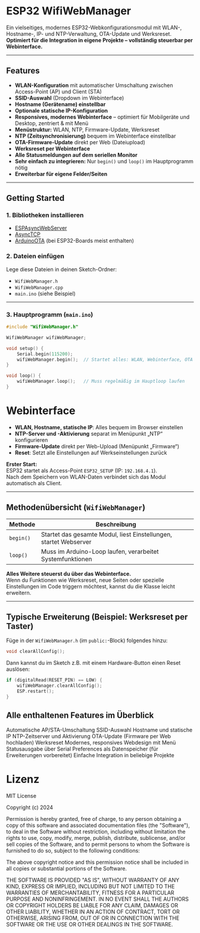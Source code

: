 # ESP32 WifiWebManager

Ein vielseitiges, modernes ESP32-Webkonfigurationsmodul mit WLAN-, Hostname-, IP- und NTP-Verwaltung, OTA-Update und Werksreset.  
**Optimiert für die Integration in eigene Projekte – vollständig steuerbar per Webinterface.**

---

## Features

- **WLAN-Konfiguration** mit automatischer Umschaltung zwischen Access-Point (AP) und Client (STA)
- **SSID-Auswahl** (Dropdown im Webinterface)
- **Hostname (Gerätename) einstellbar**
- **Optionale statische IP-Konfiguration**
- **Responsives, modernes Webinterface** – optimiert für Mobilgeräte und Desktop, zentriert & mit Menü
- **Menüstruktur:** WLAN, NTP, Firmware-Update, Werksreset
- **NTP (Zeitsynchronisierung)** bequem im Webinterface einstellbar
- **OTA-Firmware-Update** direkt per Web (Dateiupload)
- **Werksreset per Webinterface**
- **Alle Statusmeldungen auf dem seriellen Monitor**
- **Sehr einfach zu integrieren:** Nur `begin()` und `loop()` im Hauptprogramm nötig
- **Erweiterbar für eigene Felder/Seiten**

---

## Getting Started

### 1. **Bibliotheken installieren**

- [ESPAsyncWebServer](https://github.com/me-no-dev/ESPAsyncWebServer)
- [AsyncTCP](https://github.com/me-no-dev/AsyncTCP)
- [ArduinoOTA](https://github.com/esp8266/Arduino/tree/master/libraries/ArduinoOTA) (bei ESP32-Boards meist enthalten)

### 2. **Dateien einfügen**

Lege diese Dateien in deinen Sketch-Ordner:

- `WifiWebManager.h`
- `WifiWebManager.cpp`
- `main.ino` (siehe Beispiel)

---

### 3. **Hauptprogramm (`main.ino`)**

```cpp
#include "WifiWebManager.h"

WifiWebManager wifiWebManager;

void setup() {
    Serial.begin(115200);
    wifiWebManager.begin();  // Startet alles: WLAN, Webinterface, OTA etc.
}

void loop() {
    wifiWebManager.loop();   // Muss regelmäßig im Hauptloop laufen
}
```

# Webinterface

- **WLAN, Hostname, statische IP**: Alles bequem im Browser einstellen  
- **NTP-Server und -Aktivierung** separat im Menüpunkt „NTP“ konfigurieren  
- **Firmware-Update** direkt per Web-Upload (Menüpunkt „Firmware“)  
- **Reset**: Setzt alle Einstellungen auf Werkseinstellungen zurück

**Erster Start:**  
ESP32 startet als Access-Point `ESP32_SETUP` (IP: `192.168.4.1`).  
Nach dem Speichern von WLAN-Daten verbindet sich das Modul automatisch als Client.

---

## Methodenübersicht (`WifiWebManager`)

| Methode    | Beschreibung                                                |
|------------|-------------------------------------------------------------|
| `begin()`  | Startet das gesamte Modul, liest Einstellungen, startet Webserver  |
| `loop()`   | Muss im Arduino-Loop laufen, verarbeitet Systemfunktionen   |

**Alles Weitere steuerst du über das Webinterface.**  
Wenn du Funktionen wie Werksreset, neue Seiten oder spezielle Einstellungen im Code triggern möchtest, kannst du die Klasse leicht erweitern.

---

## Typische Erweiterung (Beispiel: Werksreset per Taster)

Füge in der `WifiWebManager.h` (im `public:`-Block) folgendes hinzu:

```cpp
void clearAllConfig();
```

Dann kannst du im Sketch z.B. mit einem Hardware-Button einen Reset auslösen:

```cpp
if (digitalRead(RESET_PIN) == LOW) {
    wifiWebManager.clearAllConfig();
    ESP.restart();
}
```


## Alle enthaltenen Features im Überblick

Automatische AP/STA-Umschaltung
SSID-Auswahl
Hostname und statische IP
NTP-Zeitserver und Aktivierung
OTA-Update (Firmware per Web hochladen)
Werksreset
Modernes, responsives Webdesign mit Menü
Statusausgabe über Serial
Preferences als Datenspeicher (für Erweiterungen vorbereitet)
Einfache Integration in beliebige Projekte


# Lizenz

MIT License

Copyright (c) 2024

Permission is hereby granted, free of charge, to any person obtaining a copy
of this software and associated documentation files (the "Software"), to deal
in the Software without restriction, including without limitation the rights
to use, copy, modify, merge, publish, distribute, sublicense, and/or sell
copies of the Software, and to permit persons to whom the Software is
furnished to do so, subject to the following conditions:

The above copyright notice and this permission notice shall be included in all
copies or substantial portions of the Software.

THE SOFTWARE IS PROVIDED "AS IS", WITHOUT WARRANTY OF ANY KIND, EXPRESS OR
IMPLIED, INCLUDING BUT NOT LIMITED TO THE WARRANTIES OF MERCHANTABILITY,
FITNESS FOR A PARTICULAR PURPOSE AND NONINFRINGEMENT. IN NO EVENT SHALL THE
AUTHORS OR COPYRIGHT HOLDERS BE LIABLE FOR ANY CLAIM, DAMAGES OR OTHER
LIABILITY, WHETHER IN AN ACTION OF CONTRACT, TORT OR OTHERWISE, ARISING FROM,
OUT OF OR IN CONNECTION WITH THE SOFTWARE OR THE USE OR OTHER DEALINGS IN THE
SOFTWARE.
